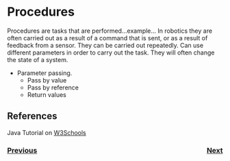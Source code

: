 # Procedures

Procedures are tasks that are performed...example...
In robotics they are often carried out as a result of a command that is sent, or as a result of feedback from a sensor.
They can be carried out repeatedly.
Can use different parameters in order to carry out the task.
They will often change the state of a system.


- Parameter passing.
  - Pass by value
  - Pass by reference
  - Return values

## References

Java Tutorial on [W3Schools](https://www.w3schools.com/java/default.asp)

<h3><span style="float:left">
<a href="dataStructures">Previous</a></span>
<span style="float:right">
<a href="objects">Next</a></span></h3>